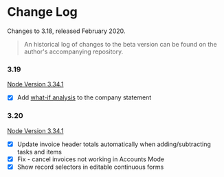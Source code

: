 # Change Log

Changes to 3.18, released February 2020.

> An historical log of changes to the beta version can be found on the author's accompanying repository.

### 3.19

[Node Version 3.34.1](https://github.com/tradecontrol/sqlnode/releases)

- [x] Add [what-if analysis](https://tradecontrol.github.io/tutorials/manufacturing#job-costing) to the company statement

### 3.20

[Node Version 3.34.1](https://github.com/tradecontrol/sqlnode/releases)

- [x] Update invoice header totals automatically when adding/subtracting tasks and items
- [x] Fix - cancel invoices not working in Accounts Mode
- [x] Show record selectors in editable continuous forms  
